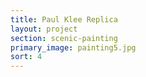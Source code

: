 ```yaml
---
title: Paul Klee Replica
layout: project
section: scenic-painting
primary_image: painting5.jpg
sort: 4
---
```

